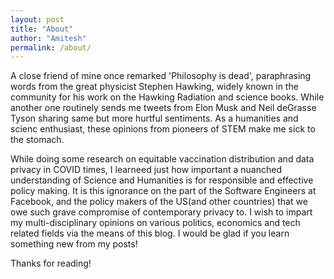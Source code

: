 ```yaml
---
layout: post
title: "About"
author: "Amitesh"
permalink: /about/
---
```


A close friend of mine once remarked 'Philosophy is dead', paraphrasing words from the great physicist Stephen Hawking, widely known in the community for his work on the Hawking Radiation and science books. While another one routinely sends me tweets from Elon Musk and Neil deGrasse Tyson sharing same but more hurtful sentiments. As a humanities and scienc enthusiast, these opinions from pioneers of STEM make me sick to the stomach.

While doing some research on equitable vaccination distribution and data privacy in COVID times, I learneed just how important a nuanched understanding of Science and Humanities is for responsible and effective policy making. It is this ignorance on the part of the Software Engineers at Facebook, and the policy makers of the US(and other countries) that we owe such grave compromise of contemporary privacy to. I wish to impart my multi-disciplinary opinions on various politics, economics and tech related fields via the means of this blog. I would be glad if you learn something new from my posts!

Thanks for reading!
